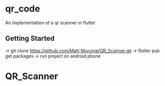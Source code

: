 # qr_code

An implementation of a qr scanner in flutter
## Getting Started

-> git clone https://github.com/Matt-Murungi/QR_Scanner.git
-> flutter pub get packages
-> run project on android phone
# QR_Scanner
